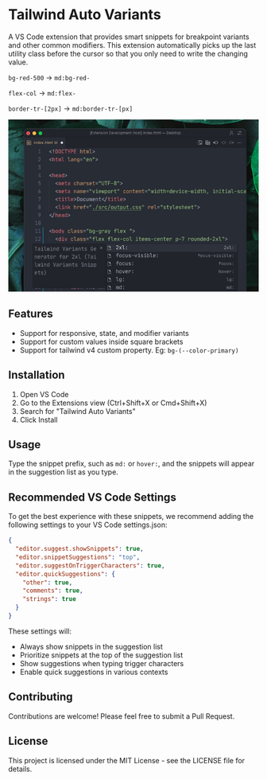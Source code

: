 # Tailwind Auto Variants

A VS Code extension that provides smart snippets for breakpoint variants and other common modifiers. This extension automatically picks up the last utility class before the cursor so that you only need to write the changing value.

`bg-red-500` -> `md:bg-red-`

`flex-col` -> `md:flex-`

`border-tr-[2px]` -> `md:border-tr-[px]`


![Screenshot of the extension snippets suggestions](/images/screenshot.jpeg)

## Features

- Support for responsive, state, and modifier variants
- Support for custom values inside square brackets
- Support for tailwind v4 custom property. Eg: `bg-(--color-primary)`

## Installation

1. Open VS Code
2. Go to the Extensions view (Ctrl+Shift+X or Cmd+Shift+X)
3. Search for "Tailwind Auto Variants"
4. Click Install

## Usage

Type the snippet prefix, such as `md:` or `hover:`, and the snippets will appear in the suggestion list as you type.

## Recommended VS Code Settings

To get the best experience with these snippets, we recommend adding the following settings to your VS Code settings.json:

```json
{
  "editor.suggest.showSnippets": true,
  "editor.snippetSuggestions": "top",
  "editor.suggestOnTriggerCharacters": true,
  "editor.quickSuggestions": {
    "other": true,
    "comments": true,
    "strings": true
  }
}
```

These settings will:
- Always show snippets in the suggestion list
- Prioritize snippets at the top of the suggestion list
- Show suggestions when typing trigger characters
- Enable quick suggestions in various contexts

## Contributing

Contributions are welcome! Please feel free to submit a Pull Request.

## License

This project is licensed under the MIT License - see the LICENSE file for details.